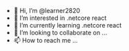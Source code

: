 - 👋 Hi, I’m @learner2820
- 👀 I’m interested in .netcore react
- 🌱 I’m currently learning .netcore react
- 💞️ I’m looking to collaborate on ...
- 📫 How to reach me ...

<!---
learner2820/learner2820 is a ✨ special ✨ repository because its `README.md` (this file) appears on your GitHub profile.
You can click the Preview link to take a look at your changes.
--->
